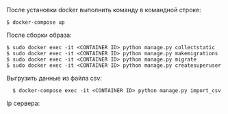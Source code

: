 После установки docker выполнить команду в командной строке:

    $ docker-compose up

После сборки образа:

    $ sudo docker exec -it <CONTAINER ID> python manage.py collectstatic
    $ sudo docker exec -it <CONTAINER ID> python manage.py makemigrations
    $ sudo docker exec -it <CONTAINER ID> python manage.py migrate
    $ sudo docker exec -it <CONTAINER ID> python manage.py createsuperuser

Выгрузить данные из файла csv:

      $ docker-compose exec -it <CONTAINER ID> python manage.py import_csv


Ip сервера: 
